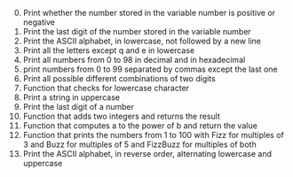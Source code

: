 0. Print  whether the number stored in the variable number is positive or negative
1. Print the last digit of the number stored in the variable number
2. Print the ASCII alphabet, in lowercase, not followed by a new line
3. Print all the letters except q and e in lowercase
4. Print all numbers from 0 to 98 in decimal and in hexadecimal
5. print numbers from 0 to 99 separated by commas except the last one
6. Print all possible different combinations of two digits
7. Function that checks for lowercase character
8. Print a string in uppercase
9. Print the last digit of a number
10. Function that adds two integers and returns the result
11. Function that computes a to the power of b and return the value
12. Function that prints the numbers from 1 to 100 with Fizz for multiples of 3 and Buzz for multiples of 5 and FizzBuzz for multiples of both
14. Print  the ASCII alphabet, in reverse order, alternating lowercase and uppercase
